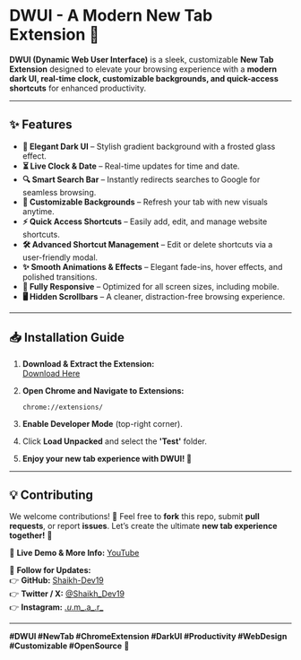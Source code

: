 # DWUI - A Modern New Tab Extension 🚀

**DWUI (Dynamic Web User Interface)** is a sleek, customizable **New Tab Extension** designed to elevate your browsing experience with a **modern dark UI, real-time clock, customizable backgrounds, and quick-access shortcuts** for enhanced productivity.

---  

## ✨ Features  

- **🌙 Elegant Dark UI** – Stylish gradient background with a frosted glass effect.  
- **⏳ Live Clock & Date** – Real-time updates for time and date.  
- **🔍 Smart Search Bar** – Instantly redirects searches to Google for seamless browsing.  
- **🎨 Customizable Backgrounds** – Refresh your tab with new visuals anytime.  
- **⚡ Quick Access Shortcuts** – Easily add, edit, and manage website shortcuts.  
- **🛠️ Advanced Shortcut Management** – Edit or delete shortcuts via a user-friendly modal.  
- **✨ Smooth Animations & Effects** – Elegant fade-ins, hover effects, and polished transitions.  
- **📱 Fully Responsive** – Optimized for all screen sizes, including mobile.  
- **🖥️ Hidden Scrollbars** – A cleaner, distraction-free browsing experience.  

---  

## 📥 Installation Guide  

1. **Download & Extract the Extension:**  
   [Download Here](https://github.com/Shaikh-Dev19/DWUI-New-Tab/archive/refs/heads/main.zip)  

2. **Open Chrome and Navigate to Extensions:**  
   ```
   chrome://extensions/
   ```  

3. **Enable Developer Mode** (top-right corner).  
4. Click **Load Unpacked** and select the **'Test'** folder.  
5. **Enjoy your new tab experience with DWUI! 🚀**  

---  

## 💡 Contributing  

We welcome contributions! 🎉 Feel free to **fork** this repo, submit **pull requests**, or report **issues**. Let’s create the ultimate **new tab experience together!** 🤝  

🔗 **Live Demo & More Info:** [YouTube](https://www.youtube.com/@shaikh-dev-19)  

📌 **Follow for Updates:**  
👉 **GitHub:** [Shaikh-Dev19](https://github.com/Shaikh-Dev19)  
👉 **Twitter / X:** [@Shaikh_Dev19](https://x.com/Shaikh_Dev19)  
👉 **Instagram:** [_.u_.m_.a_.r_](https://www.instagram.com/_.u_.m_.a_.r_/)  

---  

**#DWUI #NewTab #ChromeExtension #DarkUI #Productivity #WebDesign #Customizable #OpenSource** 🚀
